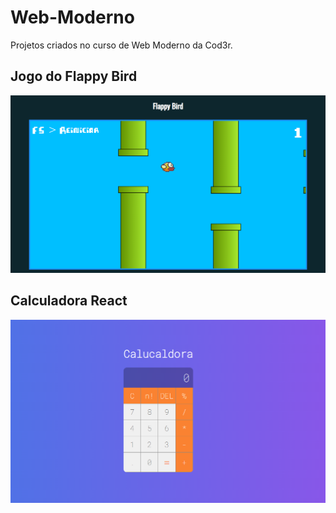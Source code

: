 # Web-Moderno
Projetos criados no curso de Web Moderno da Cod3r.

<h2>Jogo do Flappy Bird</h2>
<img src="https://raw.githubusercontent.com/Willian-Brito/Web-Moderno/main/flappy-bird/imgs/flappy%20bird.png" alt="Flappy Bird" />

<h2> Calculadora React </h2>
<img src="https://raw.githubusercontent.com/Willian-Brito/Web-Moderno/main/calculadora-react/calculadora-react.png" alt="Calculadora"/>
